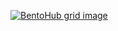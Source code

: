 [![BentoHub grid image](https://cloud.appwrite.io/v1/storage/buckets/667d390e003b1971a8be/files/66b7a6fa003a9d7d7ee3/preview?project=667d35ca0017fb21fc6c)](https://bentohub.netlify.app/)
